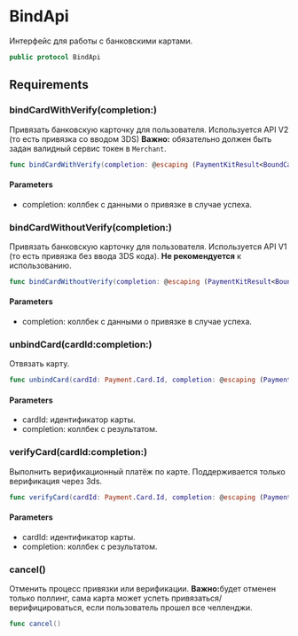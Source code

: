 # BindApi

Интерфейс для работы с банковскими картами.

``` swift
public protocol BindApi 
```

## Requirements

### bindCardWithVerify(completion:​)

Привязать банковскую карточку для пользователя.
Используется API V2 (то есть привязка со вводом 3DS)
**Важно:​** обязательно должен быть задан валидный сервис токен в `Merchant`.

``` swift
func bindCardWithVerify(completion: @escaping (PaymentKitResult<BoundCard>) -> Void)
```

#### Parameters

  - completion: коллбек с данными о привязке в случае успеха.

### bindCardWithoutVerify(completion:​)

Привязать банковскую карточку для пользователя.
Используется API V1 (то есть привязка без ввода 3DS кода).
**Не рекомендуется** к использованию.

``` swift
func bindCardWithoutVerify(completion: @escaping (PaymentKitResult<BoundCard>) -> Void)
```

#### Parameters

  - completion: коллбек с данными о привязке в случае успеха.

### unbindCard(cardId:​completion:​)

Отвязать карту.

``` swift
func unbindCard(cardId: Payment.Card.Id, completion: @escaping (PaymentKitResult<Void>) -> Void)
```

#### Parameters

  - cardId: идентификатор карты.
  - completion: коллбек с результатом.

### verifyCard(cardId:​completion:​)

Выполнить верификационный платёж по карте. Поддерживается только верификация через 3ds.

``` swift
func verifyCard(cardId: Payment.Card.Id, completion: @escaping (PaymentKitResult<BoundCard>) -> Void)
```

#### Parameters

  - cardId: идентификатор карты.
  - completion: коллбек с результатом.

### cancel()

Отменить процесс привязки или верификации. **Важно:​** будет отменен только поллинг, сама карта может успеть привязаться/верифицироваться, если пользователь прошел все челленджи.

``` swift
func cancel()
```
